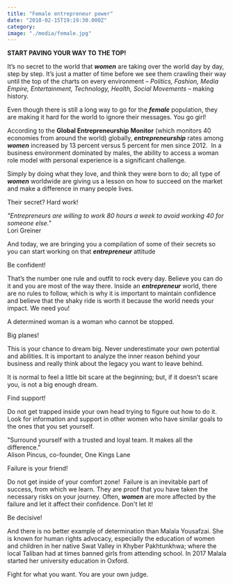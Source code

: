 ```yaml
---
title: "Female entrepreneur power"
date: "2018-02-15T19:19:30.000Z"
category:
image: "./media/female.jpg"
---
```


**START PAVING YOUR WAY TO THE TOP!**

It’s no secret to the world that **_women_** are taking over the world day by day, step by step. It’s just a matter of time before we see them crawling their way until the top of the charts on every environment _– Politics, Fashion, Media Empire, Entertainment, Technology, Health, Social Movements_ – making history. 

Even though there is still a long way to go for the **_female_** population, they are making it hard for the world to ignore their messages. You go girl! 

According to the **Global Entrepreneurship Monitor** (which monitors 40 economies from around the world) globally, **_entrepreneurship_** rates among **_women_** increased by 13 percent versus 5 percent for men since 2012.  In a business environment dominated by males, the ability to access a woman role model with personal experience is a significant challenge.

Simply by doing what they love, and think they were born to do; all type of **_women_** worldwide are giving us a lesson on how to succeed on the market and make a difference in many people lives. 

Their secret? Hard work!

<block-quote>_"Entrepreneurs are willing to work 80 hours a week to avoid working 40 for someone else."_  
Lori Greiner</block-quote>

And today, we are bringing you a compilation of some of their secrets so you can start working on that **_entrepreneur_** attitude

<title-4>Be confident!<title-4>

That’s the number one rule and outfit to rock every day. Believe you can do it and you are most of the way there. Inside an **_entrepreneur_** world, there are no rules to follow, which is why it is important to maintain confidence and believe that the shaky ride is worth it because the world needs your impact. We need you! 

A determined woman is a woman who cannot be stopped.

<title-4>Big planes!<title-4>

This is your chance to dream big. Never underestimate your own potential and abilities. It is important to analyze the inner 
reason behind your business and really think about the legacy you want to leave behind. 

It is normal to feel a little bit scare at the beginning; but, if it doesn’t scare you, is not a big enough dream.

<title-4>Find support!<title-4>

Do not get trapped inside your own head trying to figure out how to do it. Look for information and support in other women who have similar goals to the ones that you set yourself.

<block-quote>"Surround yourself with a trusted and loyal team. It makes all the difference."  
Alison Pincus, co-founder, One Kings Lane</block-quote>

<title-4>Failure is your friend!<title-4>

Do not get inside of your comfort zone!  Failure is an inevitable part of success, from which we learn. They are proof that you have taken the necessary risks on your journey. Often, **_women_** are more affected by the failure and let it affect their confidence. Don't let it!

<title-4>Be decisive!<title-4>

And there is no better example of determination than Malala Yousafzai. She is known for human rights advocacy, especially the education of women and children in her native Swat Valley in Khyber Pakhtunkhwa; where the local Taliban had at times banned girls from attending school. In 2017 Malala started her university education in Oxford. 

Fight for what you want. You are your own judge.  